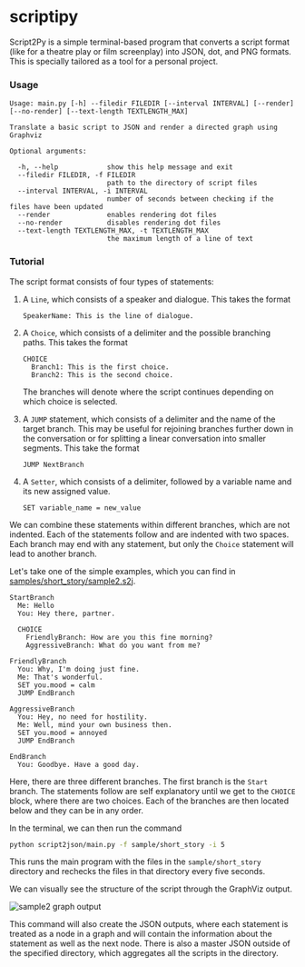 # scriptipy

Script2Py is a simple terminal-based program that converts a script format (like
for a theatre play or film screenplay) into JSON, dot, and PNG formats. This is
specially tailored as a tool for a personal project.

### Usage

``` text
Usage: main.py [-h] --filedir FILEDIR [--interval INTERVAL] [--render] [--no-render] [--text-length TEXTLENGTH_MAX]

Translate a basic script to JSON and render a directed graph using Graphviz

Optional arguments:

  -h, --help            show this help message and exit
  --filedir FILEDIR, -f FILEDIR
                        path to the directory of script files
  --interval INTERVAL, -i INTERVAL
                        number of seconds between checking if the files have been updated
  --render              enables rendering dot files
  --no-render           disables rendering dot files
  --text-length TEXTLENGTH_MAX, -t TEXTLENGTH_MAX
                        the maximum length of a line of text
```

### Tutorial

The script format consists of four types of statements:

1. A `Line`, which consists of a speaker and dialogue. This takes the format

   ``` text
   SpeakerName: This is the line of dialogue.
   ```
1. A `Choice`, which consists of a delimiter and the possible branching paths.
   This takes the format
   ```text
   CHOICE
     Branch1: This is the first choice.
     Branch2: This is the second choice.
   ```
   The branches will denote where the script continues depending on which choice
   is selected.
1. A `JUMP` statement, which consists of a delimiter and the name of the target
   branch. This may be useful for rejoining branches further down in the
   conversation or for splitting a linear conversation into smaller segments.
   This take the format
   ```text
   JUMP NextBranch
   ```
1. A `Setter`, which consists of a delimiter, followed by a variable name and
   its new assigned value.
   ```text
   SET variable_name = new_value
   ```
   
We can combine these statements within different branches, which are not
indented. Each of the statements follow and are indented with two spaces. Each
branch may end with any statement, but only the `Choice` statement will lead to
another branch.

Let's take one of the simple examples, which you can find in [samples/short_story/sample2.s2j](https://github.com/patriacaelum/script2json/blob/main/sample/short_story/sample2.s2j).

``` text
StartBranch
  Me: Hello
  You: Hey there, partner.

  CHOICE
    FriendlyBranch: How are you this fine morning?
    AggressiveBranch: What do you want from me?

FriendlyBranch
  You: Why, I'm doing just fine.
  Me: That's wonderful.
  SET you.mood = calm
  JUMP EndBranch

AggressiveBranch
  You: Hey, no need for hostility.
  Me: Well, mind your own business then.
  SET you.mood = annoyed
  JUMP EndBranch
  
EndBranch
  You: Goodbye. Have a good day.
```

Here, there are three different branches. The first branch is the `Start`
branch. The statements follow are self explanatory until we get to the `CHOICE`
block, where there are two choices. Each of the branches are then located below
and they can be in any order.

In the terminal, we can then run the command

``` sh
python script2json/main.py -f sample/short_story -i 5
```
This runs the main program with the files in the `sample/short_story` directory
and rechecks the files in that directory every five seconds.

We can visually see the structure of the script through the GraphViz output.

![sample2 graph output](https://github.com/patriacaelum/script2json/blob/main/sample/short_story/sample2.png)

This command will also create the JSON outputs, where each statement is treated
as a node in a graph and will contain the information about the statement as
well as the next node. There is also a master JSON outside of the specified
directory, which aggregates all the scripts in the directory.
   
